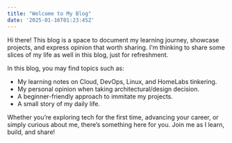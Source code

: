 ```yaml
---
title: "Welcome to My Blog"
date: '2025-01-16T01:23:45Z'
---
```


Hi there! This blog is a space to document my learning journey, showcase projects, and express opinion that worth sharing. I'm thinking to share some slices of my life as well in this blog, just for refreshment.

In this blog, you may find topics such as:
- My learning notes on Cloud, DevOps, Linux, and HomeLabs tinkering.
- My personal opinion when taking architectural/design decision.
- A beginner-friendly approach to immitate my projects.
- A small story of my daily life.

Whether you’re exploring tech for the first time, advancing your career, or simply curious about me, there’s something here for you. Join me as I learn, build, and share!
